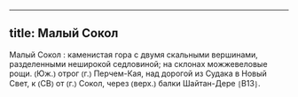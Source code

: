 
---
title: Малый Сокол
---
Малый Сокол
: каменистая гора с двумя скальными вершинами, разделенными неширокой седловиной; на склонах можжевеловые рощи. ⦅Юж.⦆ отрог ⦅г.⦆ Перчем-Кая, над дорогой из Судака в Новый Свет, к ⦅СВ⦆ от ⦅г.⦆ Сокол, через ⦅верх.⦆ балки Шайтан-Дере ⦃В13⦄.
